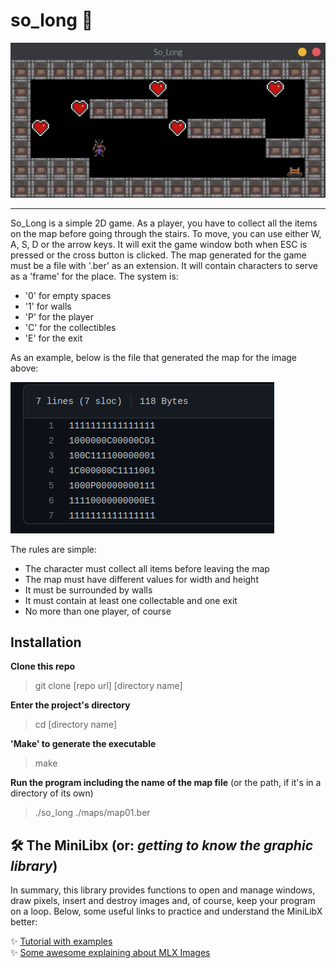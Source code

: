 # so_long 👾
<div align="center">
  <img src="https://github.com/Leticia-Franca/so_long/blob/main/img_files/so_long3.gif"/>
</div>
  
___

So_Long is a simple 2D game. As a player, you have to collect all the items on the map before going through the stairs. To move, you can use either W, A, S, D or the arrow keys. It will exit the game window both when ESC is pressed or the cross button is clicked. The map generated for the game must be a file with '.ber' as an extension. It will contain characters to serve as a 'frame' for the place. The system is:  
 - '0' for empty spaces  
 - '1' for walls  
 - 'P' for the player  
 - 'C' for the collectibles  
 - 'E' for the exit  
   
As an example, below is the file that generated the map for the image above:  
<div>
  <img src="img_files/map_so_long_1.png"/>
</div>
 
The rules are simple:  
  - The character must collect all items before leaving the map  
  - The map must have different values for width and height  
  - It must be surrounded by walls  
  - It must contain at least one collectable and one exit  
  - No more than one player, of course  
  
## Installation  
**Clone this repo**  
> git clone [repo url] [directory name]  
  
**Enter the project's directory**  
> cd [directory name]  
  
**'Make' to generate the executable**  
> make  
  
**Run the program including the name of the map file** (or the path, if it's in a directory of its own)    
> ./so_long ./maps/map01.ber

## 🛠 The MiniLibx (or: *getting to know the graphic library*)  

In summary, this library provides functions to open and manage windows, draw pixels, insert and destroy images and, of course, keep your program on a loop. Below, some useful links to practice and understand the MiniLibX better:  
  
✨ [Tutorial with examples](https://gontjarow.github.io/MiniLibX/)  
✨ [Some awesome explaining about MLX Images](https://github.com/keuhdall/images_example)  


